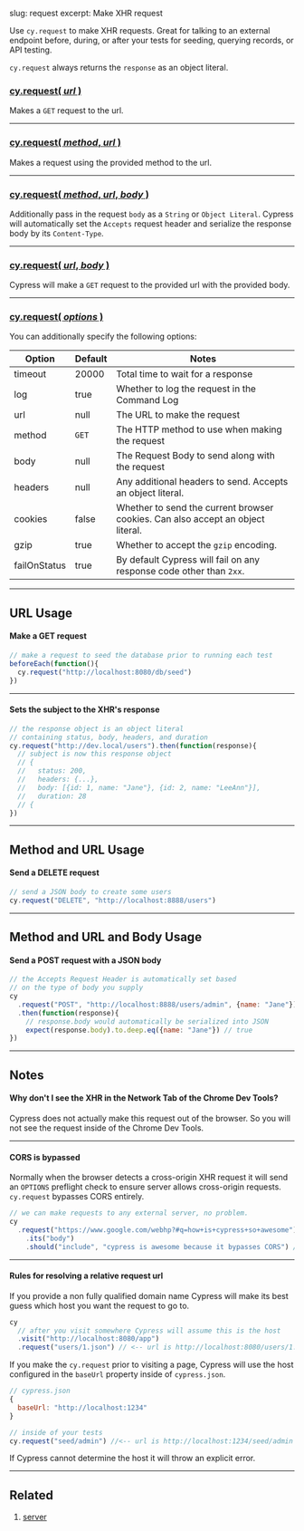 slug: request
excerpt: Make XHR request

Use `cy.request` to make XHR requests. Great for talking to an external endpoint before, during, or after your tests for seeding, querying records, or API testing.

`cy.request` always returns the `response` as an object literal.

### [cy.request( *url* )](#url-usage)

Makes a `GET` request to the url.

***

### [cy.request( *method*, *url* )](#method-and-url-usage)

Makes a request using the provided method to the url.

***

### [cy.request( *method*, *url*, *body* )](#method-and-url-and-body-usage)

Additionally pass in the request `body` as a `String` or `Object Literal`. Cypress will automatically set the `Accepts` request header and serialize the response body by its `Content-Type`.

***

### [cy.request( *url*, *body* )](#url-and-body-usage)

Cypress will make a `GET` request to the provided url with the provided body.

***

### [cy.request( *options* )](#options-usage)

You can additionally specify the following options:

Option | Default | Notes
--- | --- | ---
timeout | 20000 | Total time to wait for a response
log | true | Whether to log the request in the Command Log
url | null | The URL to make the request
method | `GET` | The HTTP method to use when making the request
body | null | The Request Body to send along with the request
headers | null | Any additional headers to send. Accepts an object literal.
cookies | false | Whether to send the current browser cookies. Can also accept an object literal.
gzip | true | Whether to accept the `gzip` encoding.
failOnStatus | true | By default Cypress will fail on any response code other than `2xx`.

***

## URL Usage

#### Make a GET request

```javascript
// make a request to seed the database prior to running each test
beforeEach(function(){
  cy.request("http://localhost:8080/db/seed")
})
```

***

#### Sets the subject to the XHR's response

```javascript
// the response object is an object literal
// containing status, body, headers, and duration
cy.request("http://dev.local/users").then(function(response){
  // subject is now this response object
  // {
  //   status: 200,
  //   headers: {...},
  //   body: [{id: 1, name: "Jane"}, {id: 2, name: "LeeAnn"}],
  //   duration: 28
  // {
})
```

***

## Method and URL Usage

#### Send a DELETE request

```javascript
// send a JSON body to create some users
cy.request("DELETE", "http://localhost:8888/users")
```

***

## Method and URL and Body Usage

#### Send a POST request with a JSON body

```javascript
// the Accepts Request Header is automatically set based
// on the type of body you supply
cy
  .request("POST", "http://localhost:8888/users/admin", {name: "Jane"})
  .then(function(response){
    // response.body would automatically be serialized into JSON
    expect(response.body).to.deep.eq({name: "Jane"}) // true
})
```

***

## Notes

#### Why don't I see the XHR in the **Network Tab** of the Chrome Dev Tools?

Cypress does not actually make this request out of the browser. So you will not see the request inside of the Chrome Dev Tools.

***

#### CORS is bypassed

Normally when the browser detects a cross-origin XHR request it will send an `OPTIONS` preflight check to ensure server allows cross-origin requests. `cy.request` bypasses CORS entirely.

```javascript
// we can make requests to any external server, no problem.
cy
  .request("https://www.google.com/webhp?#q=how+is+cypress+so+awesome")
    .its("body")
    .should("include", "cypress is awesome because it bypasses CORS") // true
```

***

#### Rules for resolving a relative request url

If you provide a non fully qualified domain name Cypress will make its best guess which host you want the request to go to.

```javascript
cy
  // after you visit somewhere Cypress will assume this is the host
  .visit("http://localhost:8080/app")
  .request("users/1.json") // <-- url is http://localhost:8080/users/1.json
```

If you make the `cy.request` prior to visiting a page, Cypress will use the host configured in the `baseUrl` property inside of `cypress.json`.

```javascript
// cypress.json
{
  baseUrl: "http://localhost:1234"
}
```

```javascript
// inside of your tests
cy.request("seed/admin") //<-- url is http://localhost:1234/seed/admin
```

If Cypress cannot determine the host it will throw an explicit error.

***

## Related
1. [server](http://on.cypress.io/api/server)